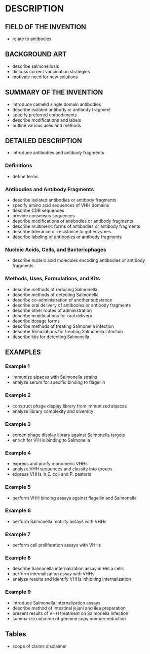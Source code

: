 # DESCRIPTION

## FIELD OF THE INVENTION

- relate to antibodies

## BACKGROUND ART

- describe salmonellosis
- discuss current vaccination strategies
- motivate need for new solutions

## SUMMARY OF THE INVENTION

- introduce camelid single domain antibodies
- describe isolated antibody or antibody fragment
- specify preferred embodiments
- describe modifications and labels
- outline various uses and methods

## DETAILED DESCRIPTION

- introduce antibodies and antibody fragments

### Definitions

- define terms

### Antibodies and Antibody Fragments

- describe isolated antibodies or antibody fragments
- specify amino acid sequences of VHH domains
- describe CDR sequences
- provide consensus sequences
- describe modifications of antibodies or antibody fragments
- describe multimeric forms of antibodies or antibody fragments
- describe tolerance or resistance to gut enzymes
- describe labeling of antibodies or antibody fragments

### Nucleic Acids, Cells, and Bacteriophages

- describe nucleic acid molecules encoding antibodies or antibody fragments

### Methods, Uses, Formulations, and Kits

- describe methods of reducing Salmonella
- describe methods of detecting Salmonella
- describe co-administration of another substance
- describe oral delivery of antibodies or antibody fragments
- describe other routes of administration
- describe modifications for oral delivery
- describe dosage forms
- describe methods of treating Salmonella infection
- describe formulations for treating Salmonella infection
- describe kits for detecting Salmonella

## EXAMPLES

### Example 1

- immunize alpacas with Salmonella strains
- analyze serum for specific binding to flagellin

### Example 2

- construct phage display library from immunized alpacas
- analyze library complexity and diversity

### Example 3

- screen phage display library against Salmonella targets
- enrich for VHHs binding to Salmonella

### Example 4

- express and purify monomeric VHHs
- analyze VHH sequences and classify into groups
- express VHHs in E. coli and P. pastoris

### Example 5

- perform VHH binding assays against flagellin and Salmonella

### Example 6

- perform Salmonella motility assays with VHHs

### Example 7

- perform cell proliferation assays with VHHs

### Example 8

- describe Salmonella internalization assay in HeLa cells
- perform internalization assay with VHHs
- analyze results and identify VHHs inhibiting internalization

### Example 9

- introduce Salmonella internalization assays
- describe method of intestinal jejuni and ilea preparation
- present results of VHH treatment on Salmonella infection
- summarize outcome of genome copy number reduction

## Tables

- scope of claims disclaimer

